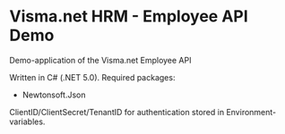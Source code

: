 # Visma.net HRM - Employee API Demo
Demo-application of the Visma.net Employee API

Written in C# (.NET 5.0).
Required packages:
 - Newtonsoft.Json

ClientID/ClientSecret/TenantID for authentication stored in Environment-variables.
